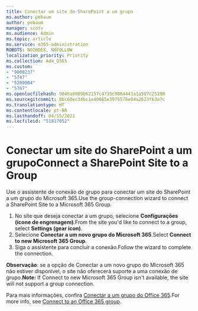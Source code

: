 ```yaml
---
title: Conectar um site do SharePoint a um grupo
ms.author: pebaum
author: pebaum
manager: scotv
ms.audience: Admin
ms.topic: article
ms.service: o365-administration
ROBOTS: NOINDEX, NOFOLLOW
localization_priority: Priority
ms.collection: Adm_O365
ms.custom:
- "9000237"
- "5747"
- "5200004"
- "5767"
ms.openlocfilehash: 9845a0009b62157c4735c9864441a1a597c25108
ms.sourcegitcommit: 8bc60ec34bc1e40685e3976576e04a2623f63a7c
ms.translationtype: HT
ms.contentlocale: pt-BR
ms.lasthandoff: 04/15/2021
ms.locfileid: "51817052"
---
```

# <a name="connect-a-sharepoint-site-to-a-group"></a><span data-ttu-id="8112e-102">Conectar um site do SharePoint a um grupo</span><span class="sxs-lookup"><span data-stu-id="8112e-102">Connect a SharePoint Site to a Group</span></span>

<span data-ttu-id="8112e-103">Use o assistente de conexão de grupo para conectar um site do SharePoint a um grupo do Microsoft 365.</span><span class="sxs-lookup"><span data-stu-id="8112e-103">Use the group-connection wizard to connect a SharePoint Site to a Microsoft 365 Group.</span></span>

1. <span data-ttu-id="8112e-104">No site que deseja conectar a um grupo, selecione **Configurações (ícone de engrenagem)**.</span><span class="sxs-lookup"><span data-stu-id="8112e-104">From the site you'd like to connect to a group, select  **Settings (gear icon)**.</span></span>
2. <span data-ttu-id="8112e-105">Selecione **Conectar a um novo grupo do Microsoft 365**.</span><span class="sxs-lookup"><span data-stu-id="8112e-105">Select  **Connect to new Microsoft 365 Group**.</span></span>
3. <span data-ttu-id="8112e-106">Siga o assistente para concluir a conexão.</span><span class="sxs-lookup"><span data-stu-id="8112e-106">Follow the wizard to complete the connection.</span></span>

<span data-ttu-id="8112e-107">**Observação**: se a opção de Conectar a um novo grupo do Microsoft 365 não estiver disponível, o site não oferecerá suporte a uma conexão de grupo.</span><span class="sxs-lookup"><span data-stu-id="8112e-107">**Note:**  If Connect to new Microsoft 365 Group isn't available, the site will not support a group connection.</span></span>

<span data-ttu-id="8112e-108">Para mais informações, confira [Conectar a um grupo do Office 365](https://docs.microsoft.com/sharepoint/dev/transform/modernize-connect-to-office365-group).</span><span class="sxs-lookup"><span data-stu-id="8112e-108">For more info, see  [Connect to an Office 365 group](https://docs.microsoft.com/sharepoint/dev/transform/modernize-connect-to-office365-group).</span></span>